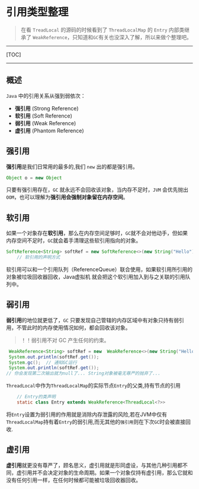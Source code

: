 # 引用类型整理

> 在看 `TreadLocal` 的源码的时候看到了 `ThreadLocalMap` 的 `Entry` 内部类继承了 `WeakReference`，只知道和`GC`有关也没深入了解，所以来做个整理吧。

---

[TOC]

---

## 概述

`Java` 中的引用关系从强到弱依次：

- **强引用**  (Strong Reference)
- **软引用**  (Soft Reference)
- **弱引用**  (Weak Reference)
- **虚引用**  (Phantom Reference)



## 强引用

**强引用**是我们日常用的最多的,我们 `new` 出的都是强引用。

```  java
Object o = new Object
```

只要有强引用存在，`GC` 就永远不会回收该对象，当内存不足时，`JVM` 会优先抛出 `OOM`，也可以理解为**强引用会强制对象留在内存空间**。



## 软引用

如果一个对象存在**软引用**，那么在内存空间足够时，`GC`就不会对他动手，但如果内存空间不足时，`GC`就会着手清理这些软引用指向的对象。

```java
SoftReference<String> softRef = new SoftReference<>(new String("Hello"));
    // 软引用的声明方式
```

软引用可以和一个引用队列（ReferenceQueue）联合使用，如果软引用所引用的对象被垃圾回收器回收，Java虚拟机 就会把这个软引用加入到与之关联的引用队列中。



## 弱引用

**弱引用**的地位就更低了，`GC` 只要发现自己管辖的内存区域中有对象只持有弱引用，不管此时的内存使用情况如何，都会回收该对象。

> ！！弱引用不对 GC 产生任何的约束。

```java
 WeakReference<String> softRef = new  WeakReference<>(new String("Hello"));
 System.out.println(softRef.get());
 System.gc();  // 通知GC运行
 System.out.println(softRef.get());
// 你会发现第二次输出就为null了... String对象被毫无尊严的抛弃了...
```

`ThreadLocal`中作为`ThreadLocalMap`的实际节点`Entry`的父类,持有节点的引用

```java
	// Entry的类声明
	static class Entry extends WeakReference<ThreadLocal<?>>
```
将`Entry`设置为弱引用的作用就是消除内存泄露的风险,若在JVM中仅有`ThreadLocalMap`持有着`Entry`的弱引用,而无其他的`强引用`则在下次`GC`时会被直接回收.



## 虚引用

**虚引用**就更没有尊严了，顾名思义，虚引用就是形同虚设，与其他几种引用都不同，虚引用并不会决定对象的生命周期。如果一个对象仅持有虚引用，那么它就和没有任何引用一样，在任何时候都可能被垃圾回收器回收。